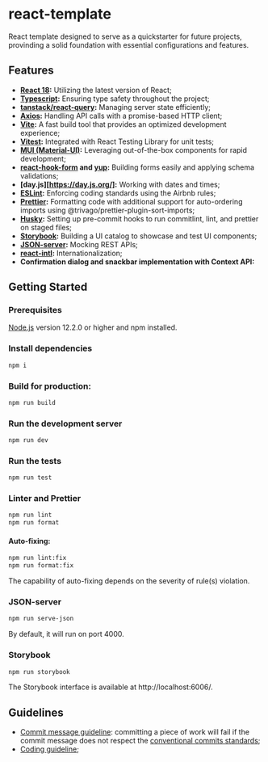 # react-template

React template designed to serve as a quickstarter for future projects, provinding a solid foundation with essential configurations and features.

## Features

- **[React 18](https://react.dev/):** Utilizing the latest version of React;
- **[Typescript](https://www.typescriptlang.org/):** Ensuring type safety throughout the project;
- **[tanstack/react-query](https://tanstack.com/query/latest):** Managing server state efficiently;
- **[Axios](https://axios-http.com/):** Handling API calls with a promise-based HTTP client;
- **[Vite](https://vitejs.dev/):** A fast build tool that provides an optimized development experience;
- **[Vitest](https://vitest.dev/):** Integrated with React Testing Library for unit tests;
- **[MUI (Material-UI)](https://mui.com/):** Leveraging out-of-the-box components for rapid development;
- **[react-hook-form](https://react-hook-form.com/) and [yup](https://github.com/jquense/yup):** Building forms easily and applying schema validations;
- **[day.js][https://day.js.org/]:** Working with dates and times;
- **[ESLint](https://eslint.org/):** Enforcing coding standards using the Airbnb rules;
- **[Prettier](https://prettier.io/):** Formatting code with additional support for auto-ordering imports using @trivago/prettier-plugin-sort-imports;
- **[Husky](https://typicode.github.io/husky/):** Setting up pre-commit hooks to run commitlint, lint, and prettier on staged files;
- **[Storybook](https://storybook.js.org/):** Building a UI catalog to showcase and test UI components;
- **[JSON-server](https://github.com/typicode/json-server):** Mocking REST APIs;
- **[react-intl](https://formatjs.io/docs/react-intl/):** Internationalization;
- **Confirmation dialog and snackbar implementation with Context API:** 

## Getting Started

### Prerequisites

[Node.js]((https://nodejs.org/en)) version 12.2.0 or higher and npm installed.

### Install dependencies

```bash
npm i
```

### Build for production:

```bash
npm run build
```

### Run the development server

```bash
npm run dev
```

### Run the tests

```bash
npm run test
```

### Linter and Prettier

```bash
npm run lint
npm run format
```

#### Auto-fixing:

```bash
npm run lint:fix
npm run format:fix
```

The capability of auto-fixing depends on the severity of rule(s) violation.

### JSON-server

```bash
npm run serve-json
```

By default, it will run on port 4000.

### Storybook

```bash
npm run storybook
```

The Storybook interface is available at http://localhost:6006/.

## Guidelines

- [Commit message guideline](./COMMIT_GUIDELINE.md): committing a piece of work will fail if the commit message does not respect the [conventional commits standards](https://www.conventionalcommits.org/en/v1.0.0/);
- [Coding guideline](./CODE_GUIDELINE.md);
